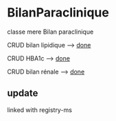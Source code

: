 # BilanParaclinique

classe mere Bilan paraclinique

CRUD bilan lipidique --> [done]()

CRUD HBA1c --> [done]()

CRUD bilan rénale  --> [done]()

## update

linked with registry-ms
